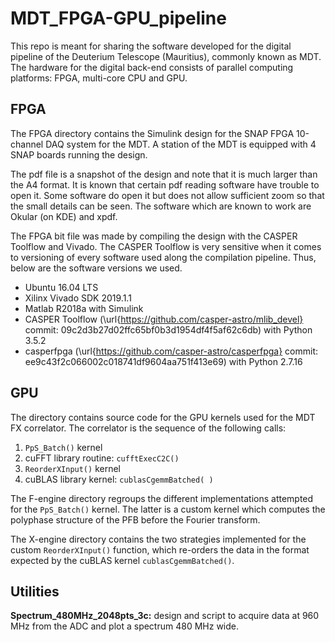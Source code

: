 # MDT_FPGA-GPU_pipeline

This repo is meant for sharing the software developed for the digital pipeline
of the Deuterium Telescope (Mauritius), commonly known as MDT. The hardware for
the digital back-end consists of parallel computing platforms: FPGA, multi-core
CPU and GPU.


## FPGA

The FPGA directory contains the Simulink design for the SNAP FPGA 10-channel
DAQ system for the MDT. A station of the MDT is equipped with 4 SNAP boards
running the design.

The pdf file is a snapshot of the design and note that it is much larger than
the A4 format. It is known that certain pdf reading software have trouble to
open it. Some software do open it but does not allow sufficient zoom so that
the small details can be seen. The software which are known to work are Okular
(on KDE) and xpdf.

The FPGA bit file was made by compiling the design with the CASPER Toolflow and
Vivado. The CASPER Toolflow is very sensitive when it comes to versioning of
every software used along the compilation pipeline. Thus, below are the
software versions we used.

- Ubuntu 16.04 LTS
- Xilinx Vivado SDK 2019.1.1
- Matlab R2018a with Simulink
- CASPER Toolflow (\url{https://github.com/casper-astro/mlib_devel}
           commit: 09c2d3b27d02ffc65bf0b3d1954df4f5af62c6db) with Python 3.5.2
- casperfpga (\url{https://github.com/casper-astro/casperfpga}
           commit: ee9c43f2c066002c018741df9604aa751f413e69) with Python 2.7.16


## GPU

The directory contains source code for the GPU kernels used for the MDT FX
correlator. The correlator is the sequence of the following calls:

 1. ``PpS_Batch()`` kernel
 2. cuFFT library routine: ``cufftExecC2C()``
 3. ``ReorderXInput()`` kernel
 4. cuBLAS library kernel: ``cublasCgemmBatched( )``

The F-engine directory regroups the different implementations attempted for the
``PpS_Batch()`` kernel. The latter is a custom kernel which computes the
polyphase structure of the PFB before the Fourier transform.

The X-engine directory contains the two strategies implemented for the custom
``ReorderXInput()`` function, which re-orders the data in the format expected
by the cuBLAS kernel ``cublasCgemmBatched()``.


## Utilities

**Spectrum_480MHz_2048pts_3c:** design and script to acquire data at 960 MHz
from the ADC and plot a spectrum 480 MHz wide.

